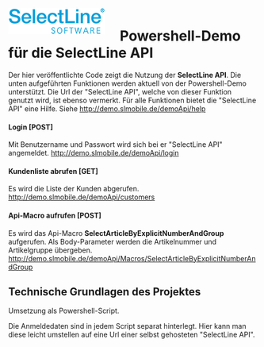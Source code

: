 <img align="left" src="sllogo.png" style="margin-right:30px;">

# Powershell-Demo für die SelectLine API
Der hier veröffentlichte Code zeigt die Nutzung der **SelectLine API**. Die unten aufgeführten Funktionen werden aktuell von der Powershell-Demo unterstützt. Die Url der "SelectLine API", welche von dieser Funktion  genutzt wird, ist ebenso vermerkt. Für alle Funktionen bietet die "SelectLine API" eine Hilfe. Siehe <http://demo.slmobile.de/demoApi/help>

#### Login [POST]
Mit Benutzername und Passwort wird sich bei er "SelectLine API" angemeldet.
<http://demo.slmobile.de/demoApi/login>

#### Kundenliste abrufen [GET]
Es wird die Liste der Kunden abgerufen.
<http://demo.slmobile.de/demoApi/customers>

#### Api-Macro aufrufen [POST]
Es wird das Api-Macro **SelectArticleByExplicitNumberAndGroup** aufgerufen.
Als Body-Parameter werden die Artikelnummer und Artikelgruppe übergeben.
<http://demo.slmobile.de/demoApi/Macros/SelectArticleByExplicitNumberAndGroup>


## Technische Grundlagen des Projektes
Umsetzung als Powershell-Script.

Die Anmeldedaten sind in jedem Script separat hinterlegt. Hier kann man diese leicht umstellen auf eine Url einer selbst gehosteten "SelectLine API".